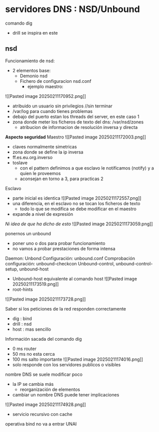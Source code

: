 # servidores DNS : NSD/Unbound

comando dig
- drill se inspira en este

## nsd
Funcionamiento de nsd:
- 2 elementos base:
	- Demonio nsd
	- Fichero de configuracion nsd.conf
		- ejemplo maestro:

![[Pasted image 20250211170952.png]]
- atribuido un usuario sin privilegios //sin terminar
- /var/log para cuando tienes problemas
- debajo del puerto estan los threads del server, en este caso 1
- zona donde meter los ficheros de texto del dns: /var/nsd/zones
	- atribucion de informacion de resolución inversa y directa

**Aspecto seguridad**
Maestro
![[Pasted image 20250211172003.png]]
- claves normalmente simetricas
- zona donde se define la ip inversa
- ff.es.eu.org.inverso
- toslave 
	- con el pattern definimos a que esclavo le notificamos (notify) y a quien le proveemos
	- aconsejan en torno a 3, para practicas 2

Esclavo
- parte inicial es identica
![[Pasted image 20250211172557.png]]
- una diferencia, en el esclavo no se tocan los ficheros de texto
	- todo lo que se modifica se debe modificar en el maestro
- expande a nivel de expresión


*Ni idea de que ha dicho de esto*
![[Pasted image 20250211173059.png]]

ponernos un unbound
- poner uno o dos para probar funcionamiento
- no vamos a probar prestaciones de forma intensa

Daemon: Unbond
Configuración: unbound.conf
Comprobación configuración: unbound-checkcon
Unbound-control, unbound-control-setup, unbound-host
- Unbound-host equivalente al comando host
![[Pasted image 20250211173519.png]]
- root-hints 

![[Pasted image 20250211173728.png]]

Saber si los peticiones de la red responden correctamente
- dig : bind
- drill : nsd
- host : mas sencillo

Información sacada del comando dig
- 0 ms router
- 50 ms no esta cerca
- 100 ms salto importante
![[Pasted image 20250211174016.png]]
- solo responde con los servidores publicos o visibles

nombre DNS se suele modificar poco
- la IP se cambia más
	- reorganización de elementos
- cambiar un nombre DNS puede tener implicaciones

![[Pasted image 20250211174928.png]]
- servicio recursivo con cache

operativa bind no va a entrar UNAI
